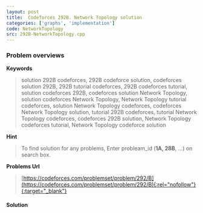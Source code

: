 ```yaml
---
layout: post
title:  Codeforces 292B. Network Topology solution
categories: ['graphs', 'implementation']
code: NetworkTopology
src: 292B-NetworkTopology.cpp
---
```

### **Problem overviews**

**Keywords**
> solution 292B codeforces, 292B codeforce solution, codeforces solution 292B, 292B tutorial codeforces, 292B codeforces tutorial, solution codeforces 292B, codeforces solution Network Topology, solution codeforces Network Topology, Network Topology tutorial codeforces, solution Network Topology codeforces, codeforces Network Topology solution, tutorial 292B codeforces, tutorial Network Topology codeforces, codeforces 292B solution, Network Topology codeforces tutorial, Network Topology codeforce solution

**Hint**
> To find solution for any problems, Enter probleam_id (**1A, 28B**, ...) on search box. 

**Problems Url**
> [https://codeforces.com/problemset/problem/292/B](https://codeforces.com/problemset/problem/292/B){:rel="nofollow"}{:target="_blank"}

#### **Solution**



